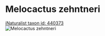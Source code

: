 
Melocactus zehntneri
====================
  
[iNaturalist taxon id: 440373](https://www.inaturalist.org/taxa/440373)  
![Melocactus zehntneri](https://inaturalist-open-data.s3.amazonaws.com/photos/176802606/medium.jpg)